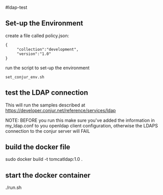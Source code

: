 #ldap-test

## Set-up the Environment

create a file called policy.json:
```
{
     "collection":"development",
     "version":"1.0"
}
```
run the script to set-up the environment
```
set_conjur_env.sh
```
## test the LDAP connection
This will run the samples described at https://developer.conjur.net/reference/services/ldap

NOTE: BEFORE you run this make sure you've added the information in my_ldap.conf to you openldap client configuration, otherwise the LDAPS connection to the conjur server will FAIL

## build the docker file

sudo docker build -t tomcatldap:1.0 .

## start the docker container

./run.sh

